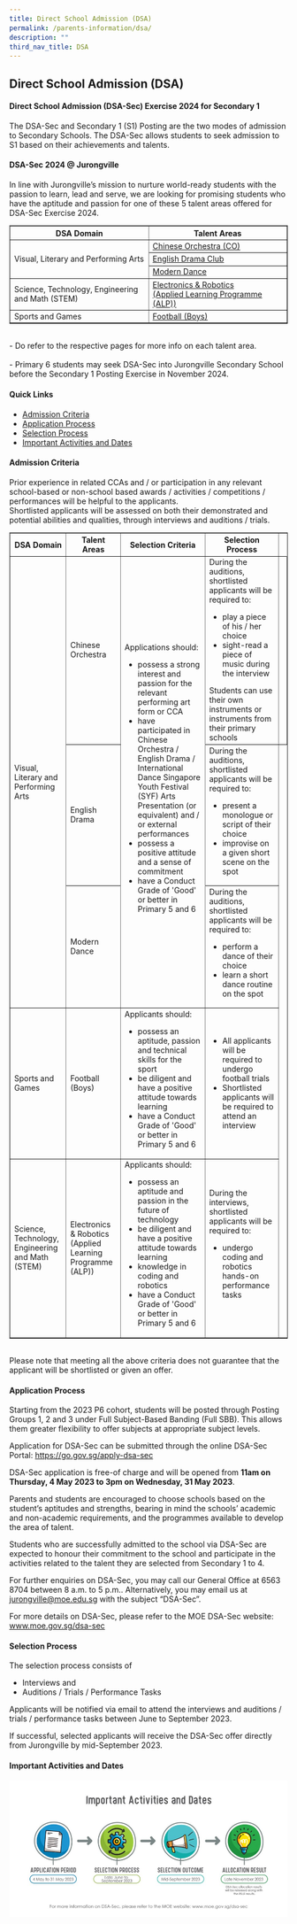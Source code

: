 ```yaml
---
title: Direct School Admission (DSA)
permalink: /parents-information/dsa/
description: ""
third_nav_title: DSA
---
```

## Direct School Admission (DSA)


#### Direct School Admission (DSA-Sec) Exercise 2024 for Secondary 1

The DSA-Sec and Secondary 1 (S1) Posting are the two modes of admission to Secondary Schools. The DSA-Sec allows students to seek admission to S1 based on their achievements and talents.

#### DSA-Sec 2024 @ Jurongville

In line with Jurongville’s mission to nurture world-ready students with the passion to learn, lead and serve, we are looking for promising students who have the aptitude and passion for one of these 5 talent areas offered for DSA-Sec Exercise 2024.

<table width="80%" border="1">
<tbody>
<tr>
	<th width="50%"><center><b>DSA Domain</b></center></th>
	<th width="50%"><center><b>Talent Areas</b></center></th>
	</tr>
	<tr>
		<td rowspan="3">Visual, Literary and Performing Arts</td>
		<td><a href="/parents-information/dsa/dsa-co/">Chinese Orchestra (CO)</a></td>
	</tr>
	<tr>
		<td><a href="/parents-information/dsa/dsa-engdrama/">English Drama Club</a></td>
	</tr>
	<tr>
		<td><a href="/parents-information/dsa/dsa-moderndance/">Modern Dance</a></td>
	</tr>
	<tr>
		<td>Science, Technology, Engineering<br>and Math (STEM)</td>
		<td><a href="/parents-information/dsa/dsa-alp/">Electronics &amp; Robotics<br>(Applied Learning Programme (ALP))</a></td></tr>
	<tr>
		<td>Sports and Games</td>
		<td><a href="/parents-information/dsa/dsa-football/">Football (Boys)</a></td>
</tr>
</tbody>
</table>
<br>
- Do refer to the respective pages for more info on each talent area.<br><br>
- Primary 6 students may seek DSA-Sec into Jurongville Secondary School before the Secondary 1 Posting Exercise in November 2024.

#### Quick Links
* [Admission Criteria](/parents-information/dsa/#AdmissionCriteria)
* [Application Process](/parents-information/dsa/#ApplicationProcess)
* [Selection Process](/parents-information/dsa/#SelectionProcess)
* [Important Activities and Dates](/parents-information/dsa/#ImportantActivitiesandDates)


<a id="AdmissionCriteria"></a>
#### Admission Criteria

Prior experience in related CCAs and / or participation in any relevant school-based or non-school based awards / activities / competitions / performances will be helpful to the applicants. <br>
Shortlisted applicants will be assessed on both their demonstrated and potential abilities and qualities, through interviews and auditions / trials.

<table border="1" width="100">
	<tbody>
		<tr>
			<th>DSA Domain</th>
			<th>Talent Areas</th>
			<th>Selection Criteria</th>
			<th> Selection Process</th>
		</tr>
		<tr>
			<td rowspan="3"> Visual, Literary and Performing Arts</td>
			<td>Chinese Orchestra</td>
			<td rowspan="3">Applications should:<br><ul><li>possess a strong interest and passion for the relevant performing art form or CCA</li><li>have participated in Chinese Orchestra / English Drama / International Dance Singapore Youth Festival (SYF) Arts Presentation (or equivalent) and / or external performances</li><li>possess a positive attitude and a sense of commitment</li><li>have a Conduct Grade of 'Good' or better in Primary 5 and 6</li></ul></td>
			<td>During the auditions, shortlisted applicants will be required to:<ul><li>play a piece of his / her choice</li><li>sight-read a piece of music during the interview</li></ul>
Students can use their own instruments or instruments from their primary schools</td><td>
		</td></tr>
		<tr>
			<td>English Drama</td>
			<td>During the auditions, shortlisted applicants will be required to:<ul><li>present a monologue or script of their choice</li><li>improvise on a given short scene on the spot</li></ul></td>
		</tr>
		<tr>
			<td>Modern Dance</td>
			<td>During the auditions, shortlisted applicants will be required to:<ul><li>perform a dance of their choice</li><li>learn a short dance routine on the spot</li></ul></td>
		</tr>
		<tr>
			<td>Sports and Games</td>
			<td>Football (Boys)</td>
			<td>Applicants should:<ul><li>possess an aptitude, passion and technical skills for the sport</li><li>be diligent and have a positive attitude towards learning</li><li>have a Conduct Grade of 'Good' or better in Primary 5 and 6</li></ul></td>
			<td><ul><li>All applicants will be required to undergo football trials</li><li>Shortlisted applicants will be required to attend an interview</li></ul></td>
		</tr>
		<tr>
			<td>Science, Technology, Engineering and Math (STEM)</td>
			<td>Electronics &amp; Robotics (Applied Learning Programme (ALP))</td>
			<td>Applicants should:<ul><li>possess an aptitude and passion in the future of technology</li><li>be diligent and have a positive attitude towards learning</li><li>knowledge in coding and robotics</li><li>have a Conduct Grade of 'Good' or better in Primary 5 and 6</li></ul></td>
			<td>During the interviews, shortlisted applicants will be required to:<ul><li>undergo coding and robotics hands-on performance tasks</li></ul></td>
		</tr>
	</tbody>
	</table>
	<br>
Please note that meeting all the above criteria does not guarantee that the applicant will be shortlisted or given an offer. <br>

<a id="ApplicationProcess"></a>
#### Application Process

Starting from the 2023 P6 cohort, students will be posted through Posting Groups 1, 2 and 3 under Full Subject-Based Banding (Full SBB). This allows them greater flexibility to offer subjects at appropriate subject levels.

Application for DSA-Sec can be submitted through the online DSA-Sec Portal:
https://go.gov.sg/apply-dsa-sec

DSA-Sec application is free-of charge and will be opened from **11am on Thursday, 4 May 2023 to 3pm on Wednesday, 31 May 2023**.

Parents and students are encouraged to choose schools based on the student’s aptitudes and strengths, bearing in mind the schools’ academic and non-academic requirements, and the programmes available to develop the area of talent.

Students who are successfully admitted to the school via DSA-Sec are expected to honour their commitment to the school and participate in the activities related to the talent they are selected from Secondary 1 to 4. 

For further enquiries on DSA-Sec, you may call our General Office at 6563 8704 between 8 a.m. to 5 p.m.. Alternatively, you may email us at jurongville@moe.edu.sg with the subject “DSA-Sec”.

For more details on DSA-Sec, please refer to the MOE DSA-Sec website: www.moe.gov.sg/dsa-sec 


<a id="SelectionProcess"></a>
#### Selection Process
The selection process consists of 
* Interviews and
* Auditions / Trials / Performance Tasks

Applicants will be notified via email to attend the interviews and auditions / trials / performance tasks between June to September 2023.

If successful, selected applicants will receive the DSA-Sec offer directly from Jurongville by mid-September 2023.


<a id="ImportantActivitiesandDates"></a>
#### Important Activities and Dates
![](/images/importantactivitiesanddates.jpg)